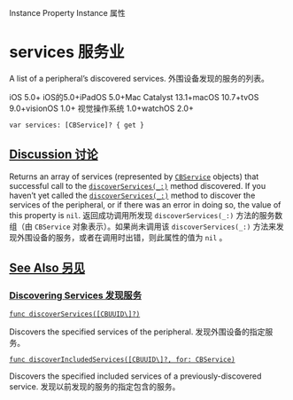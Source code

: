 Instance Property Instance 属性

# services 服务业

A list of a peripheral’s discovered services.
外围设备发现的服务的列表。

iOS 5.0+ iOS的5.0+iPadOS 5.0+Mac Catalyst 13.1+macOS 10.7+tvOS 9.0+visionOS 1.0+ 视觉操作系统 1.0+watchOS 2.0+

```
var services: [CBService]? { get }
```



## [Discussion 讨论](https://developer.apple.com/documentation/corebluetooth/cbperipheral/services#Discussion)

Returns an array of services (represented by [`CBService`](https://developer.apple.com/documentation/corebluetooth/cbservice) objects) that successful call to the [`discoverServices(_:)`](https://developer.apple.com/documentation/corebluetooth/cbperipheral/discoverservices(_:)) method discovered. If you haven’t yet called the [`discoverServices(_:)`](https://developer.apple.com/documentation/corebluetooth/cbperipheral/discoverservices(_:)) method to discover the services of the peripheral, or if there was an error in doing so, the value of this property is `nil`.
返回成功调用所发现 `discoverServices(_:)` 方法的服务数组（由 `CBService` 对象表示）。如果尚未调用该 `discoverServices(_:)` 方法来发现外围设备的服务，或者在调用时出错，则此属性的值为 `nil` 。



## [See Also 另见](https://developer.apple.com/documentation/corebluetooth/cbperipheral/services#see-also)

### [Discovering Services 发现服务](https://developer.apple.com/documentation/corebluetooth/cbperipheral/services#Discovering-Services)

[`func discoverServices([CBUUID\]?)`](https://developer.apple.com/documentation/corebluetooth/cbperipheral/discoverservices(_:))

Discovers the specified services of the peripheral.
发现外围设备的指定服务。

[`func discoverIncludedServices([CBUUID\]?, for: CBService)`](https://developer.apple.com/documentation/corebluetooth/cbperipheral/discoverincludedservices(_:for:))

Discovers the specified included services of a previously-discovered service.
发现以前发现的服务的指定包含的服务。
